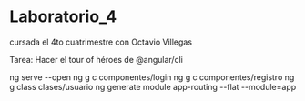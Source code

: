 # Laboratorio_4
cursada el 4to cuatrimestre con Octavio Villegas

Tarea: Hacer el tour of héroes de @angular/cli

ng serve --open
ng g c componentes/login
ng g c componentes/registro
ng g class clases/usuario
ng generate module app-routing --flat --module=app
